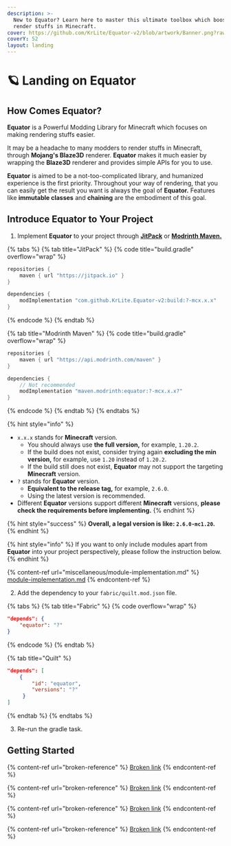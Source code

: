 ```yaml
---
description: >-
  New to Equator? Learn here to master this ultimate toolbox which boosts your
  render stuffs in Minecraft.
cover: https://github.com/KrLite/Equator-v2/blob/artwork/Banner.png?raw=true
coverY: 52
layout: landing
---
```


# 🪐 Landing on Equator

## How Comes Equator?

**Equator** is a Powerful Modding Library for Minecraft which focuses on making rendering stuffs easier.

It may be a headache to many modders to render stuffs in Minecraft, through **Mojang's Blaze3D** renderer. **Equator** makes it much easier by wrapping the **Blaze3D** renderer and provides simple APIs for you to use.

**Equator** is aimed to be a not-too-complicated library, and humanized experience is the first priority. Throughout your way of rendering, that you can easily get the result you want is always the goal of **Equator.** Features like **immutable classes** and **chaining** are the embodiment of this goal.

## Introduce Equator to Your Project

1. Implement **Equator** to your project through [**JitPack**](https://jitpack.io) or [**Modrinth Maven.**](https://docs.modrinth.com/docs/tutorials/maven/)

{% tabs %}
{% tab title="JitPack" %}
{% code title="build.gradle" overflow="wrap" %}
```gradle
repositories {
    maven { url "https://jitpack.io" }
}

dependencies {
    modImplementation "com.github.KrLite.Equator-v2:build:?-mcx.x.x"
}
```
{% endcode %}
{% endtab %}

{% tab title="Modrinth Maven" %}
{% code title="build.gradle" overflow="wrap" %}
```gradle
repositories {
    maven { url "https://api.modrinth.com/maven" }
}

dependencies {
    // Not recommended
    modImplementation "maven.modrinth:equator:?-mcx.x.x?"
}
```
{% endcode %}
{% endtab %}
{% endtabs %}

{% hint style="info" %}
* `x.x.x` stands for **Minecraft** version.
  * You should always use **the full version,** for example, `1.20.2`.&#x20;
  * If the build does not exist, consider trying again **excluding the min version,** for example, use `1.20` instead of `1.20.2`.&#x20;
  * If the build still does not exist, **Equator** may not support the targeting **Minecraft** version.
* `?` stands for **Equator** version.
  * **Equivalent to the release tag,** for example, `2.6.0`.&#x20;
  * Using the latest version is recommended.
* Different **Equator** versions support different **Minecraft** versions, **please check the requirements before implementing.**
{% endhint %}

{% hint style="success" %}
**Overall, a legal version is like: `2.6.0-mc1.20`.**
{% endhint %}

{% hint style="info" %}
If you want to only include modules apart from **Equator** into your project perspectively, please follow the instruction below.
{% endhint %}

{% content-ref url="miscellaneous/module-implementation.md" %}
[module-implementation.md](miscellaneous/module-implementation.md)
{% endcontent-ref %}

2. Add the dependency to your `fabric/quilt.mod.json` file.

{% tabs %}
{% tab title="Fabric" %}
{% code overflow="wrap" %}
```json
"depends": {
    "equator": "?"
}
```
{% endcode %}
{% endtab %}

{% tab title="Quilt" %}
```json
"depends": [
    {
        "id": "equator",
        "versions": "?"
     }
]
```
{% endtab %}
{% endtabs %}

3. Re-run the gradle task.

## Getting Started

{% content-ref url="broken-reference" %}
[Broken link](broken-reference)
{% endcontent-ref %}

{% content-ref url="broken-reference" %}
[Broken link](broken-reference)
{% endcontent-ref %}

{% content-ref url="broken-reference" %}
[Broken link](broken-reference)
{% endcontent-ref %}

{% content-ref url="broken-reference" %}
[Broken link](broken-reference)
{% endcontent-ref %}
